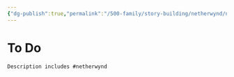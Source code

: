 ```yaml
---
{"dg-publish":true,"permalink":"/500-family/story-building/netherwynd/netherwynd-to-do/","dgPassFrontmatter":true}
---
```


# To Do

```tasks
Description includes #netherwynd
```


